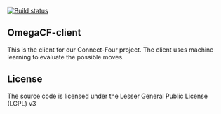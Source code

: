 [![Build status](https://ci.appveyor.com/api/projects/status/4jbml8q4uu8udri1/branch/dev?svg=true)](https://ci.appveyor.com/project/Simple-codinger/omegacf-client/branch/dev)

## OmegaCF-client
This is the client for our Connect-Four project. 
The client uses machine learning to evaluate the possible moves.


## License
The source code is licensed under the Lesser General Public License (LGPL) v3
